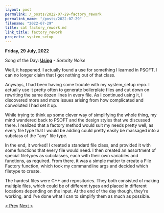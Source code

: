 ```yaml
---
layout: post
permalink: /_posts/2022-07-29-factory_rework
permalink_name: "/posts/2022-07-29"
filename: "2022-07-29"
title: cat factory_rework.md
link_title: factory_rework
projects: system_setup
---
```

**Friday, 29 July, 2022**

Song of the Day: [**Using**](https://youtu.be/_JPecqm1VZQ) - *Sorority Noise*

Well, it happened. I actually found a use for something I learned in PSOFT. I can no longer claim that I got nothing out of that class.

Anyways, I had been having some trouble with my system_setup repo. I actually use it pretty often to generate boilerplate files and cut down on rewriting the same dozen lines in every file. As I continued using it, I discovered more and more issues arising from how complicated and convoluted I had set it up.

While trying to think up some clever way of simplifying the whole thing, my mind wandered back to PSOFT and the design styles that we discussed there. I realized that a factory method would suit my needs pretty well, as every file type that I would be adding could pretty easily be massaged into a subclass of the "any" file type.

In the end, it worked! I created a standard file class, and provided it with some functions that every file would need. I then created an assortment of special filetypes as subclasses, each with their own variables and functions, as required. From there, it was a simple matter to create a File Factory function, which took my commandline args and decided which filetype to create.

The hardest files were C++ and repositories. They both consisted of making multiple files, which could be of different types and placed in different locations depending on the input. At the end of the day though, they're working, and I've done what I can to simplify them as much as possible.

[< Prev](/_posts/2022-07-28-jsc_day_34)    [Next >](/_posts/2022-07-30-subclass_division)
